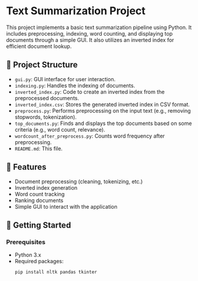 # Text Summarization Project

This project implements a basic text summarization pipeline using Python. It includes preprocessing, indexing, word counting, and displaying top documents through a simple GUI. It also utilizes an inverted index for efficient document lookup.

## 📁 Project Structure

- `gui.py`: GUI interface for user interaction.
- `indexing.py`: Handles the indexing of documents.
- `inverted_index.py`: Code to create an inverted index from the preprocessed documents.
- `inverted_index.csv`: Stores the generated inverted index in CSV format.
- `preprocess.py`: Performs preprocessing on the input text (e.g., removing stopwords, tokenization).
- `top_documents.py`: Finds and displays the top documents based on some criteria (e.g., word count, relevance).
- `wordcount_after_preprocess.py`: Counts word frequency after preprocessing.
- `README.md`: This file.

## 🧰 Features

- Document preprocessing (cleaning, tokenizing, etc.)
- Inverted index generation
- Word count tracking
- Ranking documents
- Simple GUI to interact with the application

## 🚀 Getting Started

### Prerequisites

- Python 3.x
- Required packages:
  ```bash
  pip install nltk pandas tkinter


